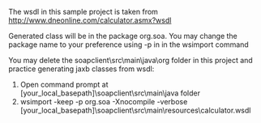 The wsdl in this sample project is taken from http://www.dneonline.com/calculator.asmx?wsdl

Generated class will be in the package org.soa. You may change the package name to your preference using -p in in the wsimport command

You may delete the soapclient\src\main\java\org folder in this project and practice generating jaxb classes from wsdl:
1) Open command prompt at [your_local_basepath]\soapclient\src\main\java folder
2) wsimport -keep -p org.soa -Xnocompile -verbose [your_local_basepath]\soapclient\src\main\resources\calculator.wsdl
